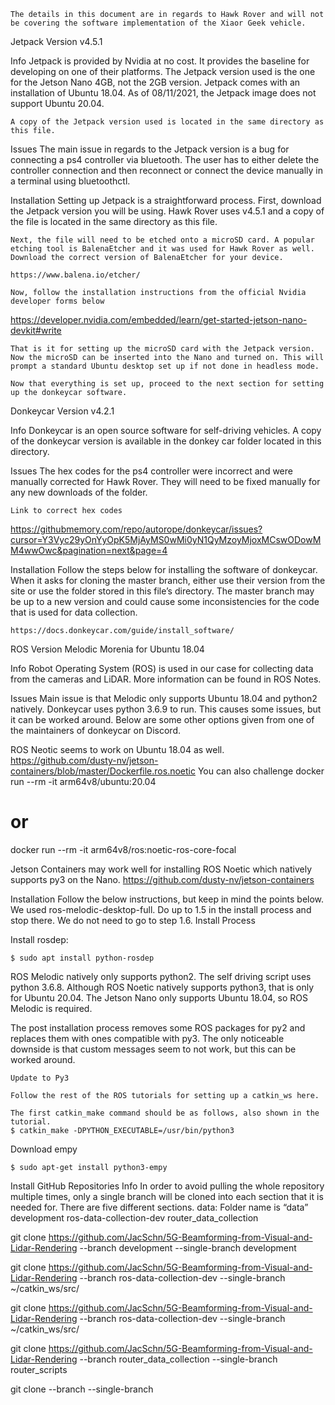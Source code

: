 	The details in this document are in regards to Hawk Rover and will not be covering the software implementation of the Xiaor Geek vehicle.

Jetpack
Version
v4.5.1

Info
	Jetpack is provided by Nvidia at no cost. It provides the baseline for developing on one of their platforms. The Jetpack version used is the one for the Jetson Nano 4GB, not the 2GB version. Jetpack comes with an installation of Ubuntu 18.04. As of 08/11/2021, the Jetpack image does not support Ubuntu 20.04.

	A copy of the Jetpack version used is located in the same directory as this file.

Issues
	The main issue in regards to the Jetpack version is a bug for connecting a ps4 controller via bluetooth. The user has to either delete the controller connection and then reconnect or connect the device manually in a terminal using bluetoothctl.

Installation
	Setting up Jetpack is a straightforward process. First, download the Jetpack version you will be using. Hawk Rover uses v4.5.1 and a copy of the file is located in the same directory as this file.

	Next, the file will need to be etched onto a microSD card. A popular etching tool is BalenaEtcher and it was used for Hawk Rover as well. Download the correct version of BalenaEtcher for your device.

	https://www.balena.io/etcher/

	Now, follow the installation instructions from the official Nvidia developer forms below

https://developer.nvidia.com/embedded/learn/get-started-jetson-nano-devkit#write

	That is it for setting up the microSD card with the Jetpack version. Now the microSD can be inserted into the Nano and turned on. This will prompt a standard Ubuntu desktop set up if not done in headless mode.

	Now that everything is set up, proceed to the next section for setting up the donkeycar software.

Donkeycar
Version
v4.2.1

Info
	Donkeycar is an open source software for self-driving vehicles. A copy of the donkeycar version is available in the donkey car folder located in this directory.

Issues
	The hex codes for the ps4 controller were incorrect and were manually corrected for Hawk Rover. They will need to be fixed manually for any new downloads of the folder.

	Link to correct hex codes

https://githubmemory.com/repo/autorope/donkeycar/issues?cursor=Y3Vyc29yOnYyOpK5MjAyMS0wMi0yN1QyMzoyMjoxMCswODowMM4wwOwc&pagination=next&page=4

Installation
	Follow the steps below for installing the software of donkeycar. When it asks for cloning the master branch, either use their version from the site or use the folder stored in this file’s directory. The master branch may be up to a new version and could cause some inconsistencies for the code that is used for data collection.

	https://docs.donkeycar.com/guide/install_software/


ROS
Version
Melodic Morenia for Ubuntu 18.04

Info
	Robot Operating System (ROS) is used in our case for collecting data from the cameras and LiDAR. More information can be found in ROS Notes.

Issues
	Main issue is that Melodic only supports Ubuntu 18.04 and python2 natively. Donkeycar uses python 3.6.9 to run. This causes some issues, but it can be worked around. Below are some other options given from one of the maintainers of donkeycar on Discord.

ROS Neotic seems to work on Ubuntu 18.04 as well. https://github.com/dusty-nv/jetson-containers/blob/master/Dockerfile.ros.noetic 
You can also challenge
docker run --rm -it arm64v8/ubuntu:20.04
# or
docker run --rm -it arm64v8/ros:noetic-ros-core-focal

Jetson Containers may work well for installing ROS Noetic which natively supports py3 on the Nano. 
https://github.com/dusty-nv/jetson-containers

Installation
Follow the below instructions, but keep in mind the points below.
We used ros-melodic-desktop-full.
Do up to 1.5 in the install process and stop there. We do not need to go to step 1.6.
Install Process
	
Install rosdep:

	$ sudo apt install python-rosdep

	
ROS Melodic natively only supports python2. The self driving script uses python 3.6.8. Although ROS Noetic natively supports python3, that is only for Ubuntu 20.04. The Jetson Nano only supports Ubuntu 18.04, so ROS Melodic is required.
	
The post installation process removes some ROS packages for py2 and replaces them with ones compatible with py3. The only noticeable downside is that custom messages seem to not work, but this can be worked around.

	Update to Py3

	Follow the rest of the ROS tutorials for setting up a catkin_ws here.

	The first catkin_make command should be as follows, also shown in the tutorial.
	$ catkin_make -DPYTHON_EXECUTABLE=/usr/bin/python3


Download empy

	$ sudo apt-get install python3-empy


Install GitHub Repositories
Info
In order to avoid pulling the whole repository multiple times, only a single branch will be cloned into each section that it is needed for. There are five different sections.
data: Folder name is “data”
development
ros-data-collection-dev
router_data_collection


git clone https://github.com/JacSchn/5G-Beamforming-from-Visual-and-Lidar-Rendering --branch development --single-branch development

git clone https://github.com/JacSchn/5G-Beamforming-from-Visual-and-Lidar-Rendering --branch ros-data-collection-dev --single-branch ~/catkin_ws/src/

git clone https://github.com/JacSchn/5G-Beamforming-from-Visual-and-Lidar-Rendering --branch ros-data-collection-dev --single-branch ~/catkin_ws/src/

git clone https://github.com/JacSchn/5G-Beamforming-from-Visual-and-Lidar-Rendering --branch router_data_collection --single-branch router_scripts



git clone <url> --branch <branch> --single-branch <folder>
